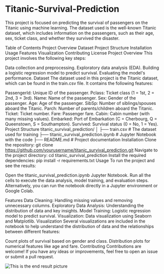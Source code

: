 # Titanic-Survival-Prediction
This project is focused on predicting the survival of passengers on the Titanic using machine learning. The dataset used is the well-known Titanic dataset, which includes information on the passengers, such as their age, sex, ticket class, and whether they survived the disaster.

Table of Contents
Project Overview
Dataset
Project Structure
Installation
Usage
Features
Visualization
Contributing
License
Project Overview
This project involves the following key steps:

Data collection and preprocessing.
Exploratory data analysis (EDA).
Building a logistic regression model to predict survival.
Evaluating the model's performance.
Dataset
The dataset used in this project is the Titanic dataset, which can be found in the train.csv file. It contains the following features:

PassengerId: Unique ID of the passenger.
Pclass: Ticket class (1 = 1st, 2 = 2nd, 3 = 3rd).
Name: Name of the passenger.
Sex: Gender of the passenger.
Age: Age of the passenger.
SibSp: Number of siblings/spouses aboard the Titanic.
Parch: Number of parents/children aboard the Titanic.
Ticket: Ticket number.
Fare: Passenger fare.
Cabin: Cabin number (with many missing values).
Embarked: Port of Embarkation (C = Cherbourg, Q = Queenstown, S = Southampton).
Survived: Survival status (0 = No, 1 = Yes).
Project Structure
titanic_survival_prediction/
│
├── train.csv                      # The dataset used for training
├── titanic_survival_prediction.ipynb  # Jupyter Notebook with the code
├── README.md                      # Project documentation
Installation
Clone the repository:
git clone https://github.com/yourusername/titanic_survival_prediction.git
Navigate to the project directory:
cd titanic_survival_prediction
Install the required dependencies:
pip install -r requirements.txt
Usage
To run the project and see the results:

Open the titanic_survival_prediction.ipynb Jupyter Notebook.
Run all the cells to execute the data analysis, model training, and evaluation steps.
Alternatively, you can run the notebook directly in a Jupyter environment or Google Colab.

Features
Data Cleaning: Handling missing values and removing unnecessary columns.
Exploratory Data Analysis: Understanding the distribution of data and key insights.
Model Training: Logistic regression model to predict survival.
Visualization: Data visualization using Seaborn and Matplotlib.
Visualization
Several visualizations are included in the notebook to help understand the distribution of data and the relationships between different features:

Count plots of survival based on gender and class.
Distribution plots for numerical features like age and fare.
Contributing
Contributions are welcome! If you have any ideas or improvements, feel free to open an issue or submit a pull request.

![This is the end result picture](C:\Users\ritik\OneDrive\Pictures\Screenshots)

